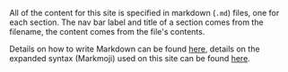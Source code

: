 All of the content for this site is specified in markdown (`.md`) files, one for each section. The nav bar label and title of a section comes from the filename, the content comes from the file's contents.

Details on how to write Markdown can be found [here](https://www.markdownguide.org/basic-syntax/), details on the expanded syntax (Markmoji) used on this site can be found [here](https://teparsons.github.io/Markmoji/).